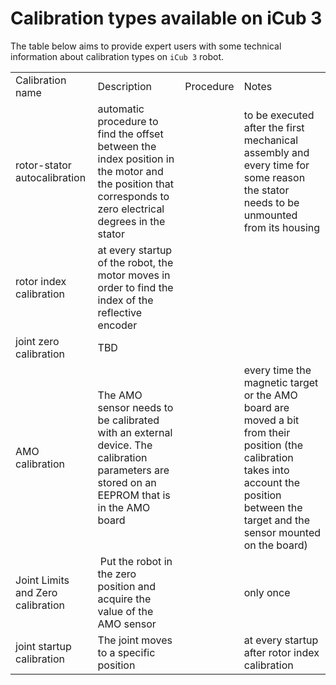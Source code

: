 # Calibration types available on iCub 3
The table below aims to provide expert users with some technical information about calibration types on `iCub 3` robot.

<table><tbody><tr><td>Calibration name</td><td>Description</td><td>Procedure</td><td>Notes</td></tr><tr><td>rotor-stator autocalibration</td><td>automatic procedure to find the offset between the index position in the motor and the position that corresponds to zero electrical degrees in the stator &nbsp;&nbsp;</td><td>&nbsp;</td><td>to be executed after the first mechanical assembly and every time for some reason the stator needs to be unmounted from its housing</td></tr><tr><td>rotor index calibration</td><td>at every startup of the robot, the motor moves in order to find the index of the reflective encoder &nbsp;</td><td>&nbsp;</td><td>&nbsp;</td></tr><tr><td>joint zero calibration</td><td>TBD &nbsp;</td><td>&nbsp;</td><td>&nbsp;</td></tr><tr><td>AMO calibration</td><td>The AMO sensor needs to be calibrated with an external device. The calibration parameters are stored on an EEPROM that is in the AMO board</td><td>&nbsp;</td><td>every time the magnetic target or the AMO board are moved a bit from their position (the calibration takes into account the position between the target and the sensor mounted on the board)&nbsp;</td></tr><tr><td>Joint Limits and Zero calibration</td><td>&nbsp;Put the robot in the zero position and acquire the value of the AMO sensor</td><td>&nbsp;</td><td>only once &nbsp;</td></tr><tr><td>joint startup calibration</td><td>The joint moves to a specific position&nbsp;</td><td>&nbsp;</td><td>at every startup after rotor index calibration</td></tr></tbody></table>
